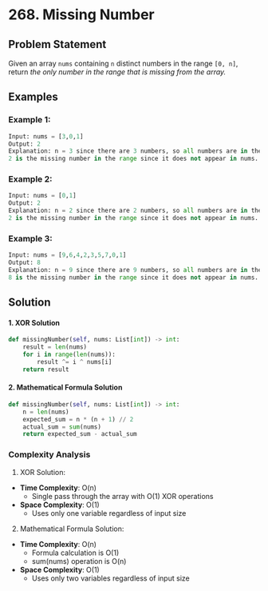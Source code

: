 # 268. Missing Number

## Problem Statement

Given an array `nums` containing `n` distinct numbers in the range `[0, n]`, return *the only number in the range that is missing from the array.*

## Examples

### Example 1:
```python
Input: nums = [3,0,1]
Output: 2
Explanation: n = 3 since there are 3 numbers, so all numbers are in the range [0,3]. 
2 is the missing number in the range since it does not appear in nums.
```

### Example 2:
```python
Input: nums = [0,1]
Output: 2
Explanation: n = 2 since there are 2 numbers, so all numbers are in the range [0,2]. 
2 is the missing number in the range since it does not appear in nums.
```

### Example 3:
```python
Input: nums = [9,6,4,2,3,5,7,0,1]
Output: 8
Explanation: n = 9 since there are 9 numbers, so all numbers are in the range [0,9]. 
8 is the missing number in the range since it does not appear in nums.
```

## Solution

#### 1. XOR Solution
```python
def missingNumber(self, nums: List[int]) -> int:
    result = len(nums)
    for i in range(len(nums)):
        result ^= i ^ nums[i]
    return result
```

#### 2. Mathematical Formula Solution
```python
def missingNumber(self, nums: List[int]) -> int:
    n = len(nums)
    expected_sum = n * (n + 1) // 2
    actual_sum = sum(nums)
    return expected_sum - actual_sum
```

### Complexity Analysis

1. XOR Solution:
- **Time Complexity**: O(n)
  - Single pass through the array with O(1) XOR operations
- **Space Complexity**: O(1)
  - Uses only one variable regardless of input size

2. Mathematical Formula Solution:
- **Time Complexity**: O(n)
  - Formula calculation is O(1)
  - sum(nums) operation is O(n)
- **Space Complexity**: O(1)
  - Uses only two variables regardless of input size
